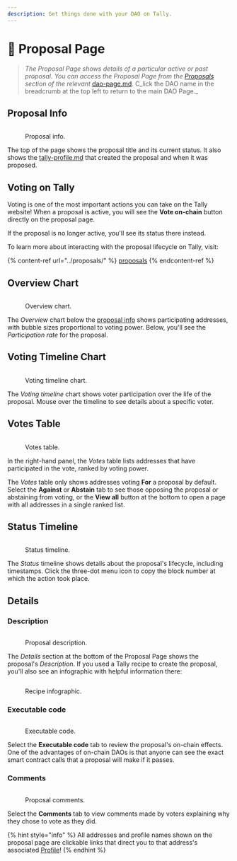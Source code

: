 ```yaml
---
description: Get things done with your DAO on Tally.
---
```


# 💭 Proposal Page

> _The Proposal Page shows details of a particular active or past proposal. You can access the Proposal Page from the_ [_Proposals_](https://docs.tally.xyz/knowledge-base/navigating-the-tally-platform/dao-page#proposals) _section of the relevant_ [dao-page.md](dao-page.md "mention"). C_lick the DAO name in the breadcrumb at the top left to return to the main DAO Page._

## Proposal Info

<figure><img src="../../.gitbook/assets/CleanShot 2023-02-22 at 17.31.54@2x.png" alt=""><figcaption><p>Proposal info.</p></figcaption></figure>

The top of the page shows the proposal title and its current status. It also shows the [tally-profile.md](tally-profile.md "mention") that created the proposal and when it was proposed.

## Voting on Tally

Voting is one of the most important actions you can take on the Tally website! When a proposal is active, you will see the **Vote on-chain** button directly on the proposal page.

If the proposal is no longer active, you'll see its status there instead.

To learn more about interacting with the proposal lifecycle on Tally, visit:

{% content-ref url="../proposals/" %}
[proposals](../proposals/)
{% endcontent-ref %}

## Overview Chart

<figure><img src="../../.gitbook/assets/CleanShot 2023-02-22 at 18.01.13@2x.png" alt=""><figcaption><p>Overview chart.</p></figcaption></figure>

The _Overview_ chart below the [proposal info](proposal-page.md#proposal-info) shows participating addresses, with bubble sizes proportional to voting power. Below, you'll see the _Participation rate_ for the proposal.

## Voting Timeline Chart

<figure><img src="../../.gitbook/assets/CleanShot 2023-02-22 at 18.11.10@2x.png" alt=""><figcaption><p>Voting timeline chart.</p></figcaption></figure>

The _Voting timeline_ chart shows voter participation over the life of the proposal. Mouse over the timeline to see details about a specific voter.

## Votes Table

<figure><img src="../../.gitbook/assets/CleanShot 2023-02-22 at 18.07.43@2x.png" alt=""><figcaption><p>Votes table.</p></figcaption></figure>

In the right-hand panel, the _Votes_ table lists addresses that have participated in the vote, ranked by voting power.

The _Votes_ table only shows addresses voting **For** a proposal by default. Select the **Against** or **Abstain** tab to see those opposing the proposal or abstaining from voting, or the **View all** button at the bottom to open a page with all addresses in a single ranked list.

## Status Timeline

<figure><img src="../../.gitbook/assets/CleanShot 2023-02-22 at 18.13.09@2x.png" alt=""><figcaption><p>Status timeline.</p></figcaption></figure>

The _Status_ timeline shows details about the proposal's lifecycle, including timestamps. Click the three-dot menu icon to copy the block number at which the action took place.

## Details

### Description

<figure><img src="../../.gitbook/assets/CleanShot 2023-02-22 at 18.18.06@2x.png" alt=""><figcaption><p>Proposal description.</p></figcaption></figure>

The _Details_ section at the bottom of the Proposal Page shows the proposal's _Description_. If you used a Tally recipe to create the proposal, you'll also see an infographic with helpful information there:

<figure><img src="../../.gitbook/assets/CleanShot 2023-02-22 at 18.21.54@2x.png" alt=""><figcaption><p>Recipe infographic.</p></figcaption></figure>

### Executable code

<figure><img src="../../.gitbook/assets/CleanShot 2023-02-22 at 18.23.47@2x.png" alt=""><figcaption><p>Executable code.</p></figcaption></figure>

Select the **Executable code** tab to review the proposal's on-chain effects. One of the advantages of on-chain DAOs is that anyone can see the exact smart contract calls that a proposal will make if it passes.

### Comments

<figure><img src="../../.gitbook/assets/CleanShot 2023-02-22 at 18.25.01@2x.png" alt=""><figcaption><p>Proposal comments.</p></figcaption></figure>

Select the **Comments** tab to view comments made by voters explaining why they chose to vote as they did.

{% hint style="info" %}
All addresses and profile names shown on the proposal page are clickable links that direct you to that address's associated [Profile](tally-profile.md)!
{% endhint %}
